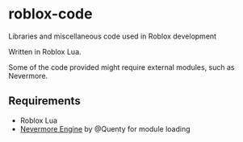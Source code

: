 # roblox-code

Libraries and miscellaneous code used in Roblox development

Written in Roblox Lua.

Some of the code provided might require external modules, such as Nevermore.

## Requirements
- Roblox Lua
- [Nevermore Engine](https://github.com/Quenty/NevermoreEngine) by @Quenty for module loading

